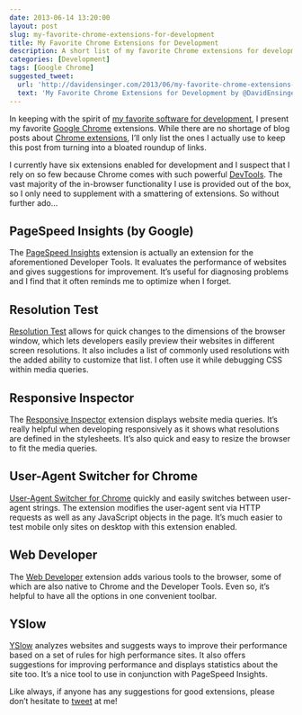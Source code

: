 ```yaml
---
date: 2013-06-14 13:20:00
layout: post
slug: my-favorite-chrome-extensions-for-development
title: My Favorite Chrome Extensions for Development
description: A short list of my favorite Chrome extensions for development.
categories: [Development]
tags: [Google Chrome]
suggested_tweet:
  url: 'http://davidensinger.com/2013/06/my-favorite-chrome-extensions-for-development/'
  text: 'My Favorite Chrome Extensions for Development by @DavidEnsinger'
---
```


In keeping with the spirit of [my favorite software for development](http://davidensinger.com/2013/05/my-favorite-web-development-software/), I present my favorite [Google Chrome](http://www.google.com/chrome) extensions. While there are no shortage of blog posts about [Chrome extensions](https://chrome.google.com/webstore/category/extensions), I’ll only list the ones I actually use to keep this post from turning into a bloated roundup of links.

I currently have six extensions enabled for development and I suspect that I rely on so few because Chrome comes with such powerful [DevTools](https://developers.google.com/chrome-developer-tools/). The vast majority of the in-browser functionality I use is provided out of the box, so I only need to supplement with a smattering of extensions. So without further ado…

## PageSpeed Insights (by Google)
The [PageSpeed Insights](https://chrome.google.com/webstore/detail/pagespeed-insights-by-goo/gplegfbjlmmehdoakndmohflojccocli?hl=en) extension is actually an extension for the aforementioned Developer Tools. It evaluates the performance of websites and gives suggestions for improvement. It’s useful for diagnosing problems and I find that it often reminds me to optimize when I forget.

## Resolution Test
[Resolution Test](https://chrome.google.com/webstore/detail/resolution-test/idhfcdbheobinplaamokffboaccidbal) allows for quick changes to the dimensions of the browser window, which lets developers easily preview their websites in different screen resolutions. It also includes a list of commonly used resolutions with the added ability to customize that list. I often use it while debugging CSS within media queries.

## Responsive Inspector
The [Responsive Inspector](https://chrome.google.com/webstore/detail/responsive-inspector/memcdolmmnmnleeiodllgpibdjlkbpim) extension displays website media queries. It’s really helpful when developing responsively as it shows what resolutions are defined in the stylesheets. It’s also quick and easy to resize the browser to fit the media queries.

## User-Agent Switcher for Chrome
[User-Agent Switcher for Chrome](https://chrome.google.com/webstore/detail/user-agent-switcher-for-c/djflhoibgkdhkhhcedjiklpkjnoahfmg) quickly and easily switches between user-agent strings. The extension modifies the user-agent sent via HTTP requests as well as any JavaScript objects in the page. It’s much easier to test mobile only sites on desktop with this extension enabled.

## Web Developer
The [Web Developer](http://chrispederick.com/work/web-developer/) extension adds various tools to the browser, some of which are also native to Chrome and the Developer Tools. Even so, it’s helpful to have all the options in one convenient toolbar.

## YSlow
[YSlow](https://chrome.google.com/webstore/detail/yslow/ninejjcohidippngpapiilnmkgllmakh) analyzes websites and suggests ways to improve their performance based on a set of rules for high performance sites. It also offers suggestions for improving performance and displays statistics about the site too. It’s a nice tool to use in conjunction with PageSpeed Insights.

Like always, if anyone has any suggestions for good extensions, please don’t hesitate to [tweet](http://twitter.com/DavidEnsinger) at me!
